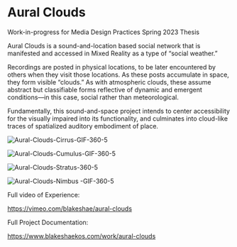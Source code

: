 # Aural Clouds
Work-in-progress for Media Design Practices Spring 2023 Thesis

Aural Clouds is a sound-and-location based social network that is manifested and accessed in Mixed Reality as a type of “social weather.”

Recordings are posted in physical locations, to be later encountered by others when they visit those locations. As these posts accumulate in space, they form visible “clouds.” As with atmospheric clouds, these assume abstract but classifiable forms reflective of dynamic and emergent conditions––in this case, social rather than meteorological.

Fundamentally, this sound-and-space project intends to center accessibility for the visually impaired into its functionality, and culminates into cloud-like traces of spatialized auditory embodiment of place.


![Aural-Clouds-Cirrus-GIF-360-5](https://user-images.githubusercontent.com/76088958/209496887-c17e8048-65ae-4c25-abd2-2062ef7447e5.gif)

![Aural-Clouds-Cumulus-GIF-360-5](https://user-images.githubusercontent.com/76088958/209496895-df458986-7e80-4270-88c6-ad48b993927c.gif)

![Aural-Clouds-Stratus-360-5](https://user-images.githubusercontent.com/76088958/209496986-ca306129-494f-49cd-a12b-6634feaa7557.gif)

![Aural-Clouds-Nimbus -GIF-360-5](https://user-images.githubusercontent.com/76088958/209496901-37234a36-cce5-43c6-a058-dea26c4edc70.gif)

Full video of Experience:

https://vimeo.com/blakeshae/aural-clouds

Full Project Documentation:

https://www.blakeshaekos.com/work/aural-clouds
